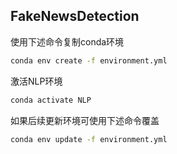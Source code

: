 ## FakeNewsDetection

使用下述命令复制conda环境

```bash
conda env create -f environment.yml
```

激活NLP环境

```bash
conda activate NLP
```

如果后续更新环境可使用下述命令覆盖

```bash
conda env update -f environment.yml
```

